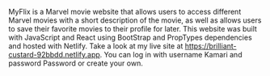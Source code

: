MyFlix is a Marvel movie website that allows users to access different Marvel movies with a short description of the movie, as well as allows users to save their favorite movies to their profile for later.
This website was built with JavaScript and React using BootStrap and PropTypes dependencies and hosted with Netlify.
Take a look at my live site at https://brilliant-custard-92bbdd.netlify.app. You can log in with username Kamari and password Password or create your own.
